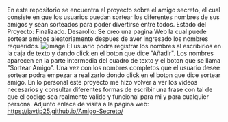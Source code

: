En este repositorio se encuentra el proyecto sobre el amigo secreto, el cual consiste en que los usuarios puedan sortear los diferentes nombres de sus amigos y sean sorteados para poder divertirse entre todos.
Estado del Proyecto: Finalizado.
Desarollo: Se creo una pagina Web la cual puede sortear amigos aleatoriamente despues de aver ingresado los nombres requeridos.
![image](https://github.com/user-attachments/assets/cdee2521-a260-40ca-bf25-2b471fbeb4ea)
El usuario podra registrar los nombres al escribirlos en la caja de texto y dando click en el boton que dice "Añadir".
Los nombres aparecen en la parte intermedia del cuadro de texto y el boton que se llama "Sortear Amigo".
Una vez con los nombres completos que el usuario desee sortear podra empezar a realizarlo dondo click en el boton que dice sortear amigo.
En lo personal este proyecto me hizo volver a ver los videos necesarios y consultar diferentes formas de escribir una frase con tal de que el codigo sea realmente valido y funcional para mi y para cualquier persona.
Adjunto enlace de visita a la pagina web: https://javtip25.github.io/Amigo-Secreto/
